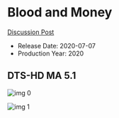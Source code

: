 # Blood and Money

[Discussion Post](https://www.avsforum.com/threads/bass-eq-for-filtered-movies.2995212/post-59923092)

* Release Date: 2020-07-07
* Production Year: 2020

## DTS-HD MA 5.1

![img 0](https://i.imgur.com/Bv17VON.jpg)

![img 1](https://i.imgur.com/FbjesvR.png)

